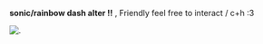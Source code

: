 **sonic/rainbow dash alter !!** , Friendly feel free to interact / c+h :3



![.](https://i.postimg.cc/m2yv1V04/Untitled836-20241123205728.png)
